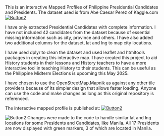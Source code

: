 This is an interactive Mapped Profiles of Philippine Presidential Candidates and Presidents. 
The dataset used is from Abe Caesar Perez of Kaggle.com [![Button2](https://img.shields.io/badge/Download-KaggleDataset-blue)](https://www.kaggle.com/datasets/abeperez/ph-presidential-elections)

I have only extracted Presidential Candidates with complete information. I have not included 42 candidates from the dataset because of essential missing information such as city, province and others. 
I have also added two additional columns for the dataset, lat and lng to map city locations. 

I have used dplyr to clean the dataset and used leaflet and htmltools packages in creating this interactive map. I have created this project to aid History students in their lessons and History teachers to have a more interactive tool in teaching History to their students. This can be useful as the Philippine Midterm Elections is upcoming this May 2025.

I have chosen to use the OpenStreetMap.Mapnik as against any other tile providers because of its simpler design that allows faster loading. 
Anyone can use the code and make changes as long as this original repository is referenced. 

The interactive mapped profile is published at: [![Button2](https://img.shields.io/badge/View-Mapped%20Profile-purple)](https://rpubs.com/rnx2024/philippine-presidential-candidates-and-presidents-mapped-profiles)

![Button2](https://img.shields.io/badge/NOTE:-UPDATE-red) Changes were made to the code to handle similar lat and lng locations for some Presidents and Candidates, like Manila. 
All 17 Presidents are now displayed with green markers, 3 of which are located in Manila. 


